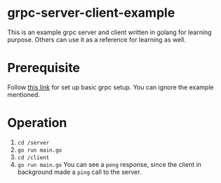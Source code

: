 # grpc-server-client-example
This is an example grpc server and client written in golang for learning purpose. Others can use it as a reference for learning as well.

# Prerequisite
Follow [this link](https://grpc.io/docs/quickstart/go/) for set up basic grpc setup. You can ignore the example mentioned.

# Operation
1) `cd /server`
2) `go run main.go`
3) `cd /client`
4) `go run main.go`
You can see a `pong` response, since the client in background made a `ping` call to the server.
